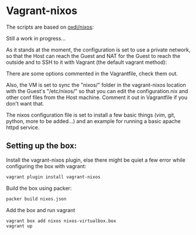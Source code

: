 Vagrant-nixos
============

The scripts are based on [oxdi/nixos](https://github.com/oxdi/nixos):

Still a work in progress...

As it stands at the moment, the configuration is set to use a private network, so that the Host can reach the Guest and NAT for the Guest to reach the outside and to SSH to it with Vagrant (the default vagrant method):

There are some options commented in the Vagrantfile, check them out.

Also, the VM is set to sync the "nixos/" folder in the vagrant-nixos location with the Guest's "/etc/nixos/" so that you can edit the configuration.nix and other conf files from the Host machine. Comment it out in Vagrantfile if you don't want that.

The nixos configuration file is set to install a few basic things (vim, git, python, more to be added...) and an example for running a basic apache httpd service.


Setting up the box:
------------------

Install the vagrant-nixos plugin, else there might be quiet a few error while configuring the box with vagrant:

```bash
vagrant plugin install vagrant-nixos
```

Build the box using packer:

```bash
packer build nixos.json
```

Add the box and run vagrant

```bash
vagrant box add nixos nixos-virtualbox.box
vagrant up
```
